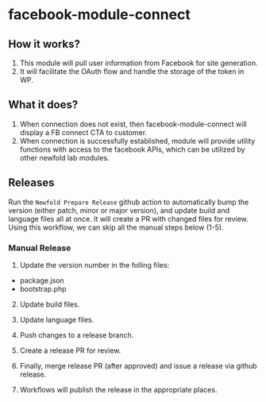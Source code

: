 # facebook-module-connect

## How it works?

1. This module will pull user information from Facebook for site generation.
2. It will facilitate the OAuth flow and handle the storage of the token in WP.

## What it does?

1. When connection does not exist, then facebook-module-connect will display a FB connect CTA to customer.
2. When connection is successfully established, module will provide utility functions with access to the facebook APIs, which can be utilized by other newfold lab modules.

## Releases

Run the `Newfold Prepare Release` github action to automatically bump the version (either patch, minor or major version), and update build and language files all at once. It will create a PR with changed files for review. Using this workflow, we can skip all the manual steps below (1-5).

### Manual Release 

1. Update the version number in the folling files:
- package.json
- bootstrap.php

2. Update build files.

3. Update language files.

4. Push changes to a release branch.

5. Create a release PR for review.

6. Finally, merge release PR (after approved) and issue a release via github release.

7. Workflows will publish the release in the appropriate places.
